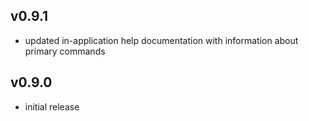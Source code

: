 ## v0.9.1

- updated in-application help documentation with information about primary commands


## v0.9.0

- initial release
